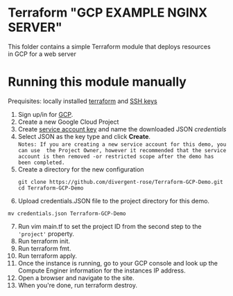 # Terraform "GCP EXAMPLE NGINX SERVER"

This folder contains a simple Terraform module that deploys resources in GCP for a web server


# Running this module manually
Prequisites: locally installed [terraform](https://www.terraform.io/intro/getting-started/install.html) and [SSH keys](https://help.github.com/articles/generating-a-new-ssh-key-and-adding-it-to-the-ssh-agent/)

1. Sign up/in for [GCP](https://cloud.google.com/).
2. Create a new Google Cloud Project
3. Create [service account key](https://console.cloud.google.com/apis/credentials/serviceaccountkey) and name the downloaded JSON *credentials*
4. Select JSON as the key type and click **Create**.  
`Notes: If you are creating a new service account for this demo, you can use  the Project Owner, however it recommended that the service account is then removed -or restricted scope after the demo has been completed.`
5. Create a directory for the new configuration
    ```
    git clone https://github.com/divergent-rose/Terraform-GCP-Demo.git
    cd Terraform-GCP-Demo
    ```
6. Upload credentials.JSON file to the project directory for this demo. 
```
mv credentials.json Terraform-GCP-Demo
```
7. Run vim main.tf to set the project ID from the second step to the `'project'` property.  
8.  Run terraform init.
9. Run terraform fmt.
10. Run terraform apply.
11. Once the instance is running, go to your GCP console and look up the Compute Enginer information for the instances IP address. 
12. Open a browser and navigate to the site. 
13. When you're done, run terraform destroy.
